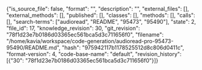 {"is_source_file": false, "format": "", "description": "", "external_files": [], "external_methods": [], "published": [], "classes": [], "methods": [], "calls": [], "search-terms": ["audioread", "README", "95473", "95490"], "state": 2, "file_id": 17, "knowledge_revision": 30, "git_revision": "78f1d23e7b0186d03365ec561bca5d3c711656f0", "filename": "/home/kavia/workspace/code-generation/audioread-pro-95473-95490/README.md", "hash": "975942117b1178525512d8c806d0411c", "format-version": 4, "code-base-name": "default", "revision_history": [{"30": "78f1d23e7b0186d03365ec561bca5d3c711656f0"}]}